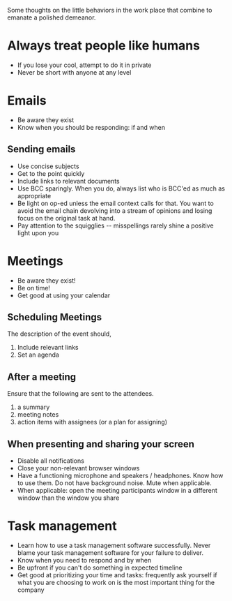 Some thoughts on the little behaviors in the work place that combine to emanate a polished demeanor. 

# Always treat people like humans

 * If you lose your cool, attempt to do it in private
 * Never be short with anyone at any level

# Emails

* Be aware they exist
* Know when you should be responding: if and when

## Sending emails

* Use concise subjects
* Get to the point quickly
* Include links to relevant documents
* Use BCC sparingly. When you do, always list who is BCC'ed as much as appropriate
* Be light on op-ed unless the email context calls for that. You want to avoid the email chain devolving into a stream of opinions and losing focus on the original task at hand.
* Pay attention to the squigglies -- misspellings rarely shine a positive light upon you

# Meetings

* Be aware they exist!
* Be on time!
* Get good at using your calendar

## Scheduling Meetings

The description of the event should,
1. Include relevant links
1. Set an agenda

## After a meeting

Ensure that the following are sent to the attendees.
1. a summary
1. meeting notes
1. action items with assignees (or a plan for assigning)

## When presenting and sharing your screen

 * Disable all notifications
 * Close your non-relevant browser windows
 * Have a functioning microphone and speakers / headphones. Know how to use them. Do not have background noise. Mute when applicable. 
 * When applicable: open the meeting participants window in a different window than the window you share

# Task management

* Learn how to use a task management software successfully. Never blame your task management software for your failure to deliver. 
* Know when you need to respond and by when
* Be upfront if you can't do something in expected timeline
* Get good at prioritizing your time and tasks: frequently ask yourself if what you are choosing to work on is the most important thing for the company

